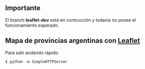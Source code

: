 ## Importante
El branch **leaflet-dev** está en contrucción y todavía no posee el funcionamiento esperado.

## Mapa de provincias argentinas con [Leaflet](http://leafletjs.com)

Para salir andando rápido:

  `$ python -m SimpleHTTPServer`

